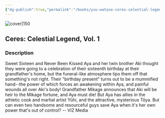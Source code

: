```yaml
---
{"dg-publish":true,"permalink":"/books/yuu-watase-ceres-celestial-legend-vol-1/","title":"\"Aya\"","tags":["Fantasy","manga"]}
---
```




![cover|150](http://books.google.com/books/content?id=xVT0AQAAQBAJ&printsec=frontcover&img=1&zoom=1&source=gbs_api)

## Ceres: Celestial Legend, Vol. 1

### Description

Sweet Sixteen and Never Been Kissed Aya and her twin brother Aki thought they were going to a celebration of their sixteenth birthday at their grandfather's home, but the funeral-like atmosphere tips them off that something's not right. Their "birthday present" turns out to be a mummified hand--the power of which forces an awakening within Aya, and painful wounds all over Aki's body! Grandfather Mikage announces that Aki will be heir to the Mikage fortune, and Aya must die! But Aya has allies in the athletic cook and martial artist Yûhi, and the attractive, mysterious Tôya. But can even two handsome and resourceful guys save Aya when it's her own power that's out of control? -- VIZ Media
```